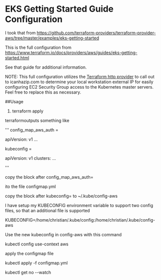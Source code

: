 # EKS Getting Started Guide Configuration

I took  that from  https://github.com/terraform-providers/terraform-provider-aws/tree/master/examples/eks-getting-started

This is the full configuration from https://www.terraform.io/docs/providers/aws/guides/eks-getting-started.html

See that guide for additional information.

NOTE: This full configuration utilizes the [Terraform http provider](https://www.terraform.io/docs/providers/http/index.html) to call out to icanhazip.com to determine your local workstation external IP for easily configuring EC2 Security Group access to the Kubernetes master servers. Feel free to replace this as necessary.


##Usage


1. terraform apply

terraformoutputs something like

'''
config_map_aws_auth = 

apiVersion: v1
... 

kubeconfig = 

apiVersion: v1
clusters:
... 

'''




copy the block after config_map_aws_auth=

ito the file configmap.yml 

copy the block after kubeconfig= to
~/.kube/config-aws 


I have setup my KUBECONFIG environment variable to support two config files, so that an additional file is supported

KUBECONFIG=/home/christian/.kube/config:/home/christian/.kube/config-aws


Use the new kubeconfig in config-aws with this command

kubectl config use-context aws

apply the configmap file
 
kubectl apply -f configmap.yml 

kubectl get no --watch
